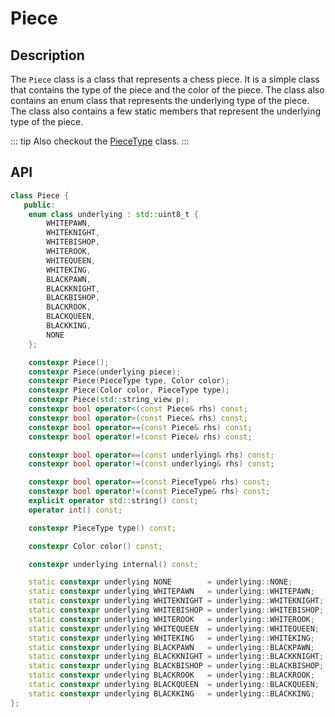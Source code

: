 # Piece

## Description

The `Piece` class is a class that represents a chess piece. It is a simple class that contains the type of the piece and the color of the piece. The class also contains an enum class that represents the underlying type of the piece. The class also contains a few static members that represent the underlying type of the piece.

::: tip
Also checkout the [PieceType](/pages/piece-type) class.
:::

## API

```cpp
class Piece {
   public:
    enum class underlying : std::uint8_t {
        WHITEPAWN,
        WHITEKNIGHT,
        WHITEBISHOP,
        WHITEROOK,
        WHITEQUEEN,
        WHITEKING,
        BLACKPAWN,
        BLACKKNIGHT,
        BLACKBISHOP,
        BLACKROOK,
        BLACKQUEEN,
        BLACKKING,
        NONE
    };

    constexpr Piece();
    constexpr Piece(underlying piece);
    constexpr Piece(PieceType type, Color color);
    constexpr Piece(Color color, PieceType type);
    constexpr Piece(std::string_view p);
    constexpr bool operator<(const Piece& rhs) const;
    constexpr bool operator>(const Piece& rhs) const;
    constexpr bool operator==(const Piece& rhs) const;
    constexpr bool operator!=(const Piece& rhs) const;

    constexpr bool operator==(const underlying& rhs) const;
    constexpr bool operator!=(const underlying& rhs) const;

    constexpr bool operator==(const PieceType& rhs) const;
    constexpr bool operator!=(const PieceType& rhs) const;
    explicit operator std::string() const;
    operator int() const;

    constexpr PieceType type() const;

    constexpr Color color() const;

    constexpr underlying internal() const;

    static constexpr underlying NONE        = underlying::NONE;
    static constexpr underlying WHITEPAWN   = underlying::WHITEPAWN;
    static constexpr underlying WHITEKNIGHT = underlying::WHITEKNIGHT;
    static constexpr underlying WHITEBISHOP = underlying::WHITEBISHOP;
    static constexpr underlying WHITEROOK   = underlying::WHITEROOK;
    static constexpr underlying WHITEQUEEN  = underlying::WHITEQUEEN;
    static constexpr underlying WHITEKING   = underlying::WHITEKING;
    static constexpr underlying BLACKPAWN   = underlying::BLACKPAWN;
    static constexpr underlying BLACKKNIGHT = underlying::BLACKKNIGHT;
    static constexpr underlying BLACKBISHOP = underlying::BLACKBISHOP;
    static constexpr underlying BLACKROOK   = underlying::BLACKROOK;
    static constexpr underlying BLACKQUEEN  = underlying::BLACKQUEEN;
    static constexpr underlying BLACKKING   = underlying::BLACKKING;
};
```
